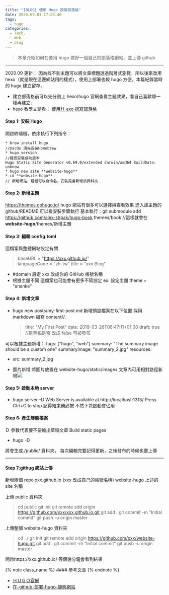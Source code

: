 ```yaml
---
title: "[BLOG] 使用 Hugo 撰寫部落格"
date: 2020.09.01 17:23:46
tags:
  - hugo
categories:
  - Tech.
  - Web
  - blog
---
```


> 本章介紹如何在套用 hugo 做好一個自己的部落格網站．並上傳 github

---

2020.09 更新： 因為找不到主題可以將文章標題透過階層式瀏覽，所以後來改用 hexo（就是現在這邊網站用的樣式），使用上部署也較 hugo 方便，本篇紀錄當時的 hugo 建立留存．

- 建立部落格前可以先分別上 hexo/hugo 官網查看主題效果，看自己喜歡哪一種再建立．
- hexo 教學文請看： [使用Ｈ exo 撰寫部落格](https://yumememooo.github.io/2020/08/31/hexo-hello-world/)

<!--more-->

#### Step 1: 安裝 Hugo

開啟終端機，依序執行下列指令：

```
* brew install hugo
//macOs 須先安裝Homebrew
* hugo version
//確認安裝成功版本
Hugo Static Site Generator v0.69.0/extended darwin/amd64 BuildDate: unknow
* hugo new site **website-hugo**
* cd **website-hugo**
// 新增網站，粗體可以自命名，安裝完會新增該資料夾
```

#### Step 2: 新增主題

https://themes.gohugo.io/
hugo 網站有很多可以選擇與查看效果
進入該主題的 github/README 可以看安裝步驟執行
基本執行：git submodule add https://github.com/alex-shpak/hugo-book themes/book
//這樣就會在**website-hugo**/themes/新增主題

#### Step 3: 編輯 config.toml

這檔案與整體網站設定有關

> baseURL = "https://xxx.github.io/"  
> languageCode = "zh-tw"
> title = "xxx Blog"

- #domain 設定 xxx 改成你的 GitHub 帳號名稱
- 根據主題不同 這檔案也可能會有更多不同設定
  ex: 設定主題 theme = "ananke"

#### Step 4: 新增文章

- hugo new posts/my-first-post.md
  新增預設檔案在以下位置 採用 markdown 編寫
  content/<CATEGORY>/<FILE>.<FORMAT>
  > title: "My First Post"
  > date: 2019-03-26T08:47:11+01:00
  > draft: true //是草稿是否 改成 false 可被發布

可以根據主題新增：
tags: ["hugo", "web"]
summary: "The summary image should be a custom one"
summaryImage: "summary_2.jpg"
resources:

- src: summary_2.jpg

- 圖片新增
  將圖片放置在 website-hugo/static/images
  文章內可用相對路徑新增![](/images/xxx)

#### Step 5: 啟動本地 server

- hugo server -D
  Web Server is available at http://localhost:1313/
  Press Ctrl+C to stop
  記得結束務必按 不然下次啟動會佔用

#### Step 6: 產生靜態檔案

Ｄ 參數代表要不要輸出草稿文章
Build static pages

- hugo -D

將會生成./public/ 資料夾，
每次編輯完要記得更新，之後發布的時候也要上傳

---

#### Step 7:githug 網站上傳

新增兩個 repo
xxx.github.io (xxx 改成自己的帳號名稱)
website-hugo 上述的 site 名稱

上傳 public 資料夾

> cd public
> git init
> git remote add origin https://github.com/xxx/xxx.github.io.git
> git add .
> git commit -m "Initial commit"
> git push -u origin master

上傳整個 website-hugo 資料夾

> cd ../
> git init
> git remote add origin https://github.com/xxx/website-hugo.git
> git add .
> git commit -m "Initial commit"
> git push -u origin master

開啟https://xxx.github.io/ 等個幾分鐘會看到結果

{% note class_name %} #### 參考文章 {% endnote %}

- [ＨＵＧＯ官網](https://gohugo.io/getting-started/quick-start/)
- [在-github-部署-hugo-靜態網站](https://medium.com/@chswei/%E5%9C%A8-github-%E9%83%A8%E7%BD%B2-hugo-%E9%9D%9C%E6%85%8B%E7%B6%B2%E7%AB%99-9c40682dfe40)
